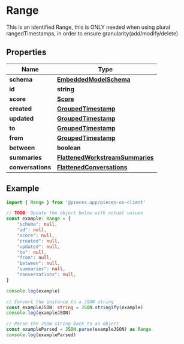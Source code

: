 
# Range

This is an identified Range, this is ONLY needed when using plural rangedTimestamps, in order to ensure granularity(add/modify/delete)

## Properties

Name | Type
------------ | -------------
**schema** | [**EmbeddedModelSchema**](EmbeddedModelSchema)
**id** | **string**
**score** | [**Score**](Score)
**created** | [**GroupedTimestamp**](GroupedTimestamp)
**updated** | [**GroupedTimestamp**](GroupedTimestamp)
**to** | [**GroupedTimestamp**](GroupedTimestamp)
**from** | [**GroupedTimestamp**](GroupedTimestamp)
**between** | **boolean**
**summaries** | [**FlattenedWorkstreamSummaries**](FlattenedWorkstreamSummaries)
**conversations** | [**FlattenedConversations**](FlattenedConversations)

## Example

```typescript
import { Range } from '@pieces.app/pieces-os-client'

// TODO: Update the object below with actual values
const example: Range = {
    "schema": null,
    "id": null,
    "score": null,
    "created": null,
    "updated": null,
    "to": null,
    "from": null,
    "between": null,
    "summaries": null,
    "conversations": null,
}

console.log(example)

// Convert the instance to a JSON string
const exampleJSON: string = JSON.stringify(example)
console.log(exampleJSON)

// Parse the JSON string back to an object
const exampleParsed = JSON.parse(exampleJSON) as Range
console.log(exampleParsed)
```



